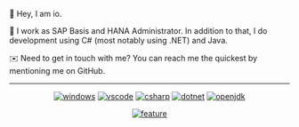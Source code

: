 👋 Hey, I am io.

💼 I work as SAP Basis and HANA Administrator. In addition to that, I do development using C# (most notably using .NET) and Java.

✉️ Need to get in touch with me? You can reach me the quickest by mentioning me on GitHub.

___

<p align="center">
<a href="https://www.microsoft.com/en-us/windows"><img alt="windows" src="https://img.shields.io/badge/Windows-0078D6?style=for-the-badge&logo=windows&logoColor=white"/></a>
<a href="https://code.visualstudio.com/"><img alt="vscode" src="https://img.shields.io/badge/VSCode-0078D4?style=for-the-badge&logo=visual%20studio%20code&logoColor=white"/></a>
<a href="https://dotnet.microsoft.com/en-us/languages/csharp"><img alt="csharp" src="https://img.shields.io/badge/C%23-239120?style=for-the-badge&logo=c-sharp&logoColor=white"/></a>
<a href="https://dotnet.microsoft.com/en-us/"><img alt="dotnet" src="https://img.shields.io/badge/.NET-512BD4?style=for-the-badge&logo=dotnet&logoColor=white"></a>
<a href="https://adoptium.net/temurin/releases/"><img alt="openjdk" src="https://img.shields.io/badge/OpenJDK-ED8B00?style=for-the-badge&logo=openjdk&logoColor=white"></a></p>
<p align="center"><a href="https://github.com/io-util"><img alt="feature" src="https://forthebadge.com/images/badges/not-a-bug-a-feature.svg"></a></p>
